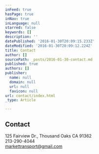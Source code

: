 ```yaml
---
inFeed: true
hasPage: true
inNav: true
inLanguage: null
starred: false
keywords: []
description: ''
datePublished: '2016-01-30T20:09:15.233Z'
dateModified: '2016-01-30T20:09:12.224Z'
title: Contact
author: []
sourcePath: _posts/2016-01-30-contact.md
published: true
authors: []
publisher:
  name: null
  domain: null
  url: null
  favicon: null
url: contact/index.html
_type: Article

---
```

## Contact

125 Fairview Dr., Thousand Oaks CA 91362  
213-290-4044  
markettransport@gmail.com